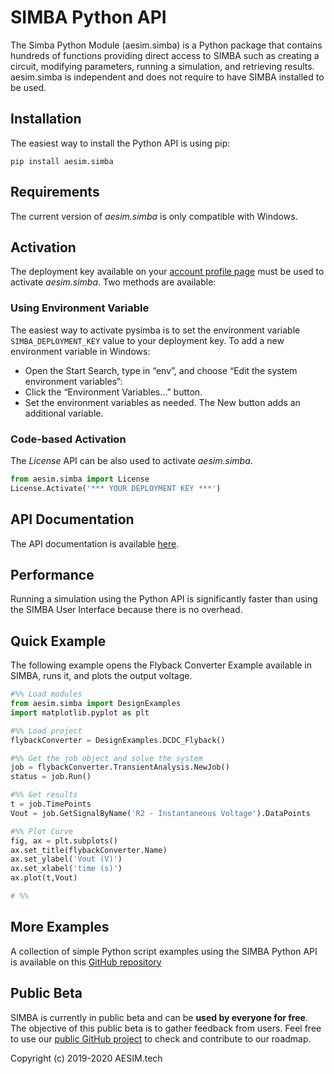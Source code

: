 # SIMBA Python API

The Simba Python Module (aesim.simba) is a Python package that contains hundreds of functions providing direct access to SIMBA such as creating a circuit, modifying parameters, running a simulation, and retrieving results. aesim.simba is independent and does not require to have SIMBA installed to be used.

## Installation

The easiest way to install the Python API is using pip:

`pip install aesim.simba`

## Requirements

The current version of _aesim.simba_ is only compatible with Windows.

## Activation
The deployment key available on your [account profile page](https://www.simba.io/profile_account/) must be used to activate _aesim.simba_. Two methods are available:

### Using Environment Variable

The easiest way to activate pysimba is to set the environment variable `SIMBA_DEPLOYMENT_KEY` value to your deployment key. To add a new environment variable in Windows: 

* Open the Start Search, type in “env”, and choose “Edit the system environment variables”:
* Click the “Environment Variables…” button.
* Set the environment variables as needed. The New button adds an additional variable.

### Code-based Activation

The _License_ API can be also used to activate _aesim.simba_.

``` python
from aesim.simba import License
License.Activate('*** YOUR DEPLOYMENT KEY ***')
```

## API Documentation
The API documentation is available [here](https://www.simba.io/doc/python_api/api_index/). 

## Performance
Running a simulation using the Python API is significantly faster than using the SIMBA User Interface because there is no overhead.

## Quick Example
The following example opens the Flyback Converter Example available in SIMBA, runs it, and plots the output voltage.

``` python
#%% Load modules
from aesim.simba import DesignExamples
import matplotlib.pyplot as plt

#%% Load project
flybackConverter = DesignExamples.DCDC_Flyback()

#%% Get the job object and solve the system
job = flybackConverter.TransientAnalysis.NewJob()
status = job.Run()

#%% Get results
t = job.TimePoints
Vout = job.GetSignalByName('R2 - Instantaneous Voltage').DataPoints

#%% Plot Curve
fig, ax = plt.subplots()
ax.set_title(flybackConverter.Name)
ax.set_ylabel('Vout (V)')
ax.set_xlabel('time (s)')
ax.plot(t,Vout)

# %%
```
## More Examples
A collection of simple Python script examples using the SIMBA Python API is available on this [GitHub repository](https://github.com/aesim-tech/simba-python-examples)

## Public Beta
SIMBA is currently in public beta and can be **used by everyone for free**. The objective of this public beta is to gather feedback from users. Feel free to use our [public GitHub project](https://github.com/aesim-tech/simba-project) to check and contribute to our roadmap.

Copyright (c) 2019-2020 AESIM.tech